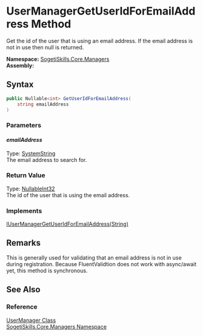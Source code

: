 UserManagerGetUserIdForEmailAddress Method
==========================================
Get the id of the user that is using an email address. If the email address is not in use then null is returned.

**Namespace:** [SogetiSkills.Core.Managers][1]  
**Assembly:**

Syntax
------

```csharp
public Nullable<int> GetUserIdForEmailAddress(
	string emailAddress
)
```

### Parameters

#### *emailAddress*
Type: [SystemString][2]  
The email address to search for.

### Return Value
Type: [Nullable][3][Int32][4]  
The id of the user that is using the email address.
### Implements
[IUserManagerGetUserIdForEmailAddress(String)][5]  


Remarks
-------
 This is generally used for validating that an email address is not in use during registration. Because FluentValidtion does not work with async/await yet, this method is synchronous. 

See Also
--------

### Reference
[UserManager Class][6]  
[SogetiSkills.Core.Managers Namespace][1]  

[1]: ../README.md
[2]: http://msdn.microsoft.com/en-us/library/s1wwdcbf
[3]: http://msdn.microsoft.com/en-us/library/b3h38hb0
[4]: http://msdn.microsoft.com/en-us/library/td2s409d
[5]: ../IUserManager/GetUserIdForEmailAddress.md
[6]: README.md
